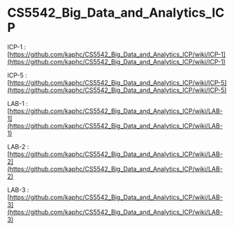 # CS5542_Big_Data_and_Analytics_ICP

ICP-1 : [https://github.com/kaphc/CS5542_Big_Data_and_Analytics_ICP/wiki/ICP-1](https://github.com/kaphc/CS5542_Big_Data_and_Analytics_ICP/wiki/ICP-1)

ICP-5 : [https://github.com/kaphc/CS5542_Big_Data_and_Analytics_ICP/wiki/ICP-5](https://github.com/kaphc/CS5542_Big_Data_and_Analytics_ICP/wiki/ICP-5)

LAB-1 : [https://github.com/kaphc/CS5542_Big_Data_and_Analytics_ICP/wiki/LAB-1](https://github.com/kaphc/CS5542_Big_Data_and_Analytics_ICP/wiki/LAB-1)

LAB-2 : [https://github.com/kaphc/CS5542_Big_Data_and_Analytics_ICP/wiki/LAB-2](https://github.com/kaphc/CS5542_Big_Data_and_Analytics_ICP/wiki/LAB-2)

LAB-3 : [https://github.com/kaphc/CS5542_Big_Data_and_Analytics_ICP/wiki/LAB-3](https://github.com/kaphc/CS5542_Big_Data_and_Analytics_ICP/wiki/LAB-3)
